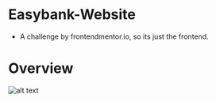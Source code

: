 # Easybank-Website
- A challenge by frontendmentor.io, so its just the frontend.
# Overview
![alt text](https://dl.dropbox.com/s/fukf3m0o9sao51j/easybank.PNG?dl=0)

